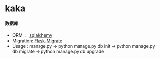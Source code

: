 # kaka


#### 数据库
* ORM      ： [sqlalchemy](http://www.sqlalchemy.org/)
* Migration:  [Flask-Migrate](http://flask-migrate.readthedocs.io/en/latest/)
* Usage    :  manage.py -> python manage.py db init -> python manage.py db migrate -> python manage.py db upgrade

